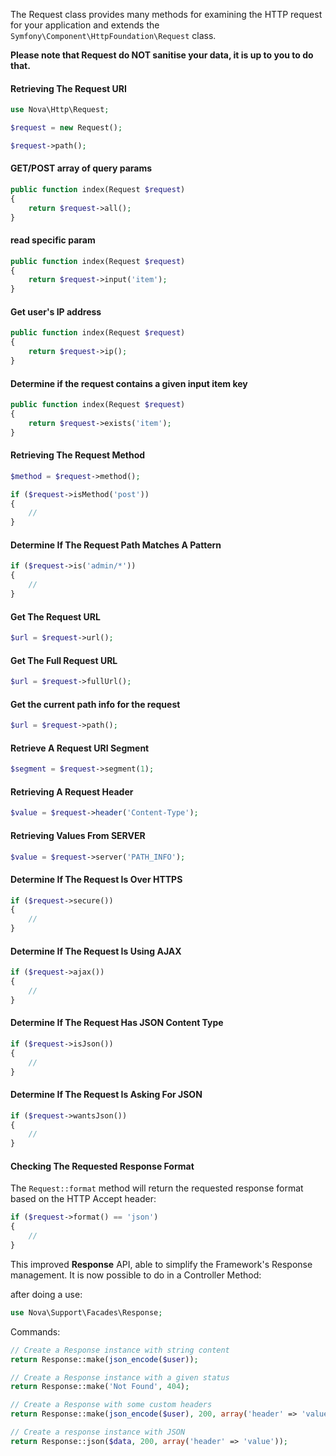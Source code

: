 The Request class provides many methods for examining the HTTP request for your application and extends the `Symfony\Component\HttpFoundation\Request` class.

**Please note that Request do NOT sanitise your data, it is up to you to do that.**

#### Retrieving The Request URI

```php
use Nova\Http\Request;

$request = new Request();

$request->path();
```

#### GET/POST array of query params

```php
public function index(Request $request)
{
    return $request->all();
}
```

#### read specific param

```php
public function index(Request $request)
{
    return $request->input('item');
}
```

#### Get user's IP address

```php
public function index(Request $request)
{
    return $request->ip();
}
```

#### Determine if the request contains a given input item key

```php
public function index(Request $request)
{
    return $request->exists('item');
}
```

#### Retrieving The Request Method

```php
$method = $request->method();

if ($request->isMethod('post'))
{
    //
}
```

#### Determine If The Request Path Matches A Pattern

```php
if ($request->is('admin/*'))
{
    //
}
```

#### Get The Request URL
```php
$url = $request->url();
```

#### Get The Full Request URL
```php
$url = $request->fullUrl();
```

#### Get the current path info for the request
```php
$url = $request->path();
```

#### Retrieve A Request URI Segment
```php
$segment = $request->segment(1);
```

#### Retrieving A Request Header
```php
$value = $request->header('Content-Type');
```

#### Retrieving Values From SERVER

```php
$value = $request->server('PATH_INFO');
```

#### Determine If The Request Is Over HTTPS
```php
if ($request->secure())
{
    //
}
```

#### Determine If The Request Is Using AJAX
```php
if ($request->ajax())
{
    //
}
```

#### Determine If The Request Has JSON Content Type
```php
if ($request->isJson())
{
    //
}
```

#### Determine If The Request Is Asking For JSON
```php
if ($request->wantsJson())
{
    //
}
```

#### Checking The Requested Response Format

The `Request::format` method will return the requested response format based on the HTTP Accept header:

```php
if ($request->format() == 'json')
{
    //
}
```

This improved **Response** API, able to simplify the Framework's Response management. It is now possible to do in a Controller Method:

after doing a use:

```php
use Nova\Support\Facades\Response;
```

Commands:

```php
// Create a Response instance with string content
return Response::make(json_encode($user));

// Create a Response instance with a given status
return Response::make('Not Found', 404);

// Create a Response with some custom headers
return Response::make(json_encode($user), 200, array('header' => 'value'));

// Create a response instance with JSON
return Response::json($data, 200, array('header' => 'value'));
```
